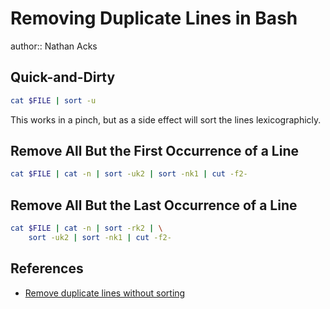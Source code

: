 # Removing Duplicate Lines in Bash

author:: Nathan Acks

## Quick-and-Dirty

```bash
cat $FILE | sort -u
```

This works in a pinch, but as a side effect will sort the lines lexicographicly.

## Remove All But the First Occurrence of a Line

```bash
cat $FILE | cat -n | sort -uk2 | sort -nk1 | cut -f2-
```

## Remove All But the Last Occurrence of a Line

```bash
cat $FILE | cat -n | sort -rk2 | \
	sort -uk2 | sort -nk1 | cut -f2-
```

## References

* [Remove duplicate lines without sorting](https://stackoverflow.com/a/20639730)
